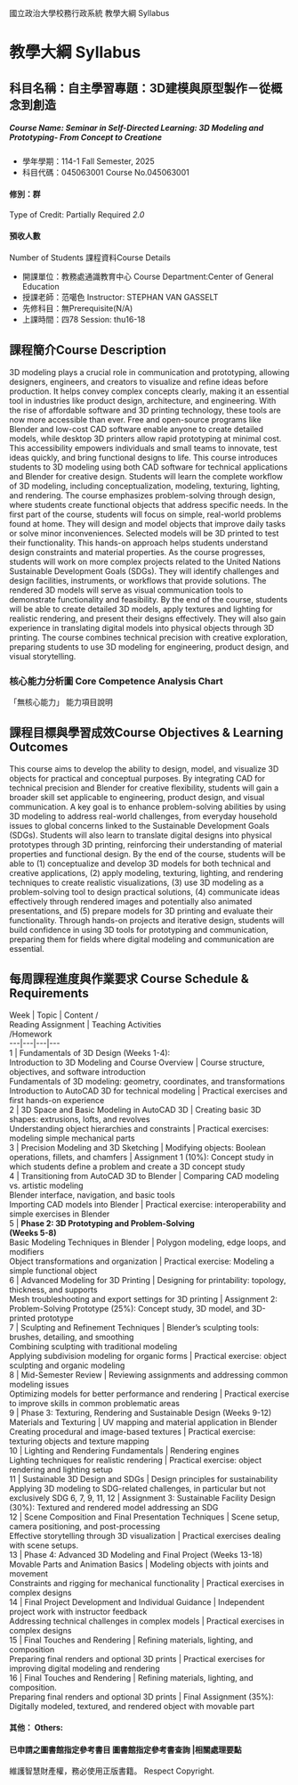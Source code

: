 國立政治大學校務行政系統 教學大綱 Syllabus
# 教學大綱 Syllabus
##  科目名稱：自主學習專題：3D建模與原型製作－從概念到創造
#####  Course Name: Seminar in Self-Directed Learning: 3D Modeling and Prototyping- From Concept to Creatione
  * 學年學期：114-1 Fall Semester, 2025 
  * 科目代碼：045063001 Course No.045063001
#### 修別：群
Type of Credit: Partially Required 
_2.0_
#### 預收人數
Number of Students
課程資料Course Details
  * 開課單位：教務處通識教育中心 Course Department:Center of General Education 
  * 授課老師：范噶色 Instructor: STEPHAN VAN GASSELT 
  * 先修科目：無Prerequisite(N/A)
  * 上課時間：四78 Session: thu16-18
##  課程簡介Course Description
3D modeling plays a crucial role in communication and prototyping, allowing designers, engineers, and creators to visualize and refine ideas before production. It helps convey complex concepts clearly, making it an essential tool in industries like product design, architecture, and engineering. With the rise of affordable software and 3D printing technology, these tools are now more accessible than ever. Free and open-source programs like Blender and low-cost CAD software enable anyone to create detailed models, while desktop 3D printers allow rapid prototyping at minimal cost. This accessibility empowers individuals and small teams to innovate, test ideas quickly, and bring functional designs to life.
This course introduces students to 3D modeling using both CAD software for technical applications and Blender for creative design. Students will learn the complete workflow of 3D modeling, including conceptualization, modeling, texturing, lighting, and rendering. The course emphasizes problem-solving through design, where students create functional objects that address specific needs.
In the first part of the course, students will focus on simple, real-world problems found at home. They will design and model objects that improve daily tasks or solve minor inconveniences. Selected models will be 3D printed to test their functionality. This hands-on approach helps students understand design constraints and material properties.
As the course progresses, students will work on more complex projects related to the United Nations Sustainable Development Goals (SDGs). They will identify challenges and design facilities, instruments, or workflows that provide solutions. The rendered 3D models will serve as visual communication tools to demonstrate functionality and feasibility.
By the end of the course, students will be able to create detailed 3D models, apply textures and lighting for realistic rendering, and present their designs effectively. They will also gain experience in translating digital models into physical objects through 3D printing. The course combines technical precision with creative exploration, preparing students to use 3D modeling for engineering, product design, and visual storytelling.
###  核心能力分析圖 Core Competence Analysis Chart
「無核心能力」 
能力項目說明
##  課程目標與學習成效Course Objectives & Learning Outcomes 
This course aims to develop the ability to design, model, and visualize 3D objects for practical and conceptual purposes. By integrating CAD for technical precision and Blender for creative flexibility, students will gain a broader skill set applicable to engineering, product design, and visual communication. 
A key goal is to enhance problem-solving abilities by using 3D modeling to address real-world challenges, from everyday household issues to global concerns linked to the Sustainable Development Goals (SDGs). Students will also learn to translate digital designs into physical prototypes through 3D printing, reinforcing their understanding of material properties and functional design.
By the end of the course, students will be able to (1) conceptualize and develop 3D models for both technical and creative applications, (2) apply modeling, texturing, lighting, and rendering techniques to create realistic visualizations, (3) use 3D modeling as a problem-solving tool to design practical solutions, (4) communicate ideas effectively through rendered images and potentially also animated presentations, and (5) prepare models for 3D printing and evaluate their functionality.
Through hands-on projects and iterative design, students will build confidence in using 3D tools for prototyping and communication, preparing them for fields where digital modeling and communication are essential.
##  每周課程進度與作業要求 Course Schedule & Requirements
Week | Topic | Content /  
Reading Assignment | Teaching Activities  
/Homework  
---|---|---|---  
1 |  Fundamentals of 3D Design (Weeks 1-4):  
Introduction to 3D Modeling and Course Overview | Course structure, objectives, and software introduction  
Fundamentals of 3D modeling: geometry, coordinates, and transformations  
Introduction to AutoCAD 3D for technical modeling | Practical exercises and first hands-on experience  
2 | 3D Space and Basic Modeling in AutoCAD 3D | Creating basic 3D shapes: extrusions, lofts, and revolves  
Understanding object hierarchies and constraints | Practical exercises: modeling simple mechanical parts  
3 | Precision Modeling and 3D Sketching | Modifying objects: Boolean operations, fillets, and chamfers |  Assignment 1 (10%): Concept study in which students define a problem and create a 3D concept study  
4 | Transitioning from AutoCAD 3D to Blender | Comparing CAD modeling vs. artistic modeling  
Blender interface, navigation, and basic tools  
Importing CAD models into Blender | Practical exercise: interoperability and simple exercises in Blender  
5 |  **Phase 2: 3D Prototyping and Problem-Solving  
(Weeks 5-8)**  
Basic Modeling Techniques in Blender | Polygon modeling, edge loops, and modifiers  
Object transformations and organization | Practical exercise: Modeling a simple functional object  
6 | Advanced Modeling for 3D Printing | Designing for printability: topology, thickness, and supports  
Mesh troubleshooting and export settings for 3D printing |  Assignment 2: Problem-Solving Prototype (25%): Concept study, 3D model, and 3D-printed prototype  
7 | Sculpting and Refinement Techniques | Blender’s sculpting tools: brushes, detailing, and smoothing  
Combining sculpting with traditional modeling  
Applying subdivision modeling for organic forms | Practical exercise: object sculpting and organic modeling  
8 | Mid-Semester Review | Reviewing assignments and addressing common modeling issues  
Optimizing models for better performance and rendering | Practical exercise to improve skills in common problematic areas  
9 |  Phase 3: Texturing, Rendering and Sustainable Design (Weeks 9-12)  
Materials and Texturing | UV mapping and material application in Blender  
Creating procedural and image-based textures | Practical exercise: texturing objects and texture mapping  
10 | Lighting and Rendering Fundamentals | Rendering engines  
Lighting techniques for realistic rendering | Practical exercise: object rendering and lighting setup  
11 | Sustainable 3D Design and SDGs | Design principles for sustainability  
Applying 3D modeling to SDG-related challenges, in particular but not exclusively SDG 6, 7, 9, 11, 12 |  Assignment 3: Sustainable Facility Design (30%): Textured and rendered model addressing an SDG  
12 | Scene Composition and Final Presentation Techniques | Scene setup, camera positioning, and post-processing  
Effective storytelling through 3D visualization | Practical exercises dealing with scene setups.  
13 |  Phase 4: Advanced 3D Modeling and Final Project (Weeks 13-18)  
Movable Parts and Animation Basics | Modeling objects with joints and movement  
Constraints and rigging for mechanical functionality | Practical exercises in complex designs  
14 | Final Project Development and Individual Guidance | Independent project work with instructor feedback  
Addressing technical challenges in complex models | Practical exercises in complex designs  
15 | Final Touches and Rendering | Refining materials, lighting, and composition  
Preparing final renders and optional 3D prints | Practical exercises for improving digital modeling and rendering  
16 | Final Touches and Rendering | Refining materials, lighting, and composition.  
Preparing final renders and optional 3D prints |  Final Assignment (35%): Digitally modeled, textured, and rendered object with movable part  
####  其他： Others:
####  已申請之圖書館指定參考書目  圖書館指定參考書查詢 |相關處理要點
維護智慧財產權，務必使用正版書籍。 Respect Copyright.